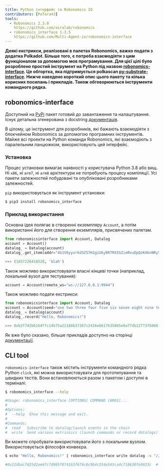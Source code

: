```yaml
---
title: Python інтерфейс та Robonomics IO
contributors: [PaTara43]
tools:   
  - Robonomics 2.3.0
    https://github.com/airalab/robonomics
  - robonomics_interface 1.3.5
    https://github.com/Multi-Agent-io/robonomics-interface
---
```


**Деякі екстрикси, реалізовані в палетах Robonomics, важко подати з додатка Polkadot. Більше того, є 
потреба взаємодіяти з цим функціоналом за допомогою мов програмування. Для цієї цілі було розроблено простий інструмент на Python
під назвою [robonomics-interface](https://github.com/Multi-Agent-io/robonomics-interface). Це обгортка, яка підтримується polkascan
[py-substrate-interface](https://github.com/polkascan/py-substrate-interface). Нижче наведено короткий опис цього пакету
та кілька корисних посилань і прикладів. Також обговорюються інструменти командного рядка.**

## robonomics-interface

Доступний на [PyPi](https://pypi.org/project/robonomics-interface/) пакет готовий до завантаження та налаштування.
Існує детальна згенерована з docstring [документація](https://multi-agent-io.github.io/robonomics-interface/).

В цілому, це інструмент для розробників, які бажають взаємодіяти з блокчейном Robonomics за допомогою програмних інструментів. Майже 
всі проекти на Python команди Robonomics, які взаємодіють з паралельним ланцюжком, використовують цей інтерфейс.

### Установка

Процес установки вимагає наявності у користувача Python 3.8 або вищ. Ні `x86`, ні `arm7`, ні `arm8`
архітектури не потребують процесу компіляції. Усі пакети залежностей побудовані та опубліковані розробниками залежностей.

`pip` використовується як інструмент установки:

```bash
$ pip3 install robonomics_interface
```

### Приклад використання

Основна ідея полягає в створенні екземпляру `Account`, а потім використанні його для створення екземплярів, присвячених палетам.


```python
from robonomicsinterface import Account, Datalog
account = Account()
datalog_ = Datalog(account)
datalog_.get_item(addr="4G1V6yyvrkd3Z57H1giUky8RTRX3SZieRvuDpQzK4knNRy5R",index=2)

>>> (1657226418528, 'blah')
```

<robo-wiki-note type="note" title="Local node">

  Також можливо використовувати власні кінцеві точки (наприклад, локальний вузол для тестування):

  ```python
  account = Account(remote_ws="ws://127.0.0.1:9944")
  ```

</robo-wiki-note>

Також можливо подати екстрикси:

```python
from robonomicsinterface import Account, Datalog
account = Account(seed="one two three four five six seven eight nine ten eleven twelve")
datalog_ = Datalog(account)
datalog_.record("Hello, Robonomics!")

>>> 0xb2f742b6164ffc14b75a21188b37287c2416e6617635805e0a77db12773f6068  # this is an extrinsic hash
```

<robo-wiki-note type="note" title="Docs">

  Як вже було сказано, більше прикладів доступно на сторінці [документації](https://multi-agent-io.github.io/robonomics-interface/).

</robo-wiki-note>

## CLI tool

`robonomics-interface` також містить інструменти командного рядка Python `click`, які можна використовувати для прототипування та швидких тестів. Вони встановлюються
разом з пакетом і доступні в терміналі:

```bash
$ robomomics_interface --help

#Usage: robonomics_interface [OPTIONS] COMMAND [ARGS]...
#
#Options:
#  --help  Show this message and exit.
#
#Commands:
#  read   Subscribe to datalog/launch events in the chain
#  write  Send various extrinsics (launch commands or record datalogs)
```

Ви можете спробувати використовувати його з локальним вузлом. Використовується філософія конвеєра.

```bash
$ echo "Hello, Robonomics!" | robonomics_interface write datalog -s "//Alice" --remote_ws "ws://127.0.0.1:9944"

#0x22dbac7d25d2ee67c7d985f074163f674c8c9b4c554e545ca4c7186307e9023c  # this is an extrinsic hash
```